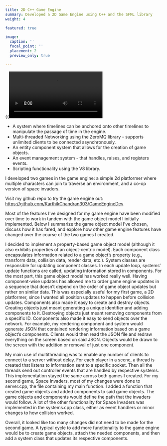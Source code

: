 ```yaml
---
title: 2D C++ Game Engine
summary: Developed a 2D Game Engine using C++ and the SFML library
weight: 4

featured: true

image:
  caption: ''
  focal_point: ''
  placement: 2
  preview_only: true

---
```

{{<video src="GameEngineRec.mp4" controls="yes">}}
I developed a 2D game engine using SFML and C++. For the engine I implemented:

- ​A system where timelines can be anchored onto other timelines to manipulate the passage of time in the engine.
- Multi-threaded Networking using the ZeroMQ library - supports unlimited clients to be connected asynchronously.
- An entity component system that allows for the creation of game objects.
- An event management system - that handles, raises, and registers events.
- Scripting functionality using the V8 library.

I developed two games in the game engine: a simple 2d platformer where multiple characters can join to traverse an environment, and a co-op version of space invaders.

Visit my github repo to try the game engine out: https://github.com/KarthikChandran303/GameEngineDev

Most of the features I've designed for my game engine have been modified over time to work in tandem with the game object model I initially implemented. Below I summarize the game object model I've chosen, discuss how it has fared, and explore how other game engine features have changed over the course of the two games I created.

I decided to implement a property-based game object model (although it also exhibits properties of an object-centric model). Each component class encapsulates information related to a game object’s property (e.g., transform data, collision data, render data, etc.). System classes are responsible for updating component classes. In each update loop, systems’ update functions are called, updating information stored in components. For the most part, this game object model has worked really well. Having component-wise updates has allowed me to order game engine updates in a sequence that doesn’t depend on the order of game object updates but rather on similar data. This was especially useful for my first game, a 2D platformer, since I wanted all position updates to happen before collision updates. Components also made it easy to create and destroy objects. Creating objects just meant generating a unique identifier and adding components to it. Destroying objects just meant removing components from a specific ID. Components also made it easy to send objects over the network. For example, my rendering component and system would generate JSON that contained rendering information based on a game object’s components. Clients would then read the JSON file and redraw everything on the screen based on said JSON. Objects would be drawn to the screen with the addition or removal of just one component.

My main use of multithreading was to enable any number of clients to connect to a server without delay. For each player in a scene, a thread is created that listens to information sent to a specific socket. Then all the threads send out controller events that are handled by respective systems. This implementation stayed the same across both games I created. For my second game, Space Invaders, most of my changes were done to server.cpp, the file containing my main function. I added a function that created game objects and added components to said game objects. The game objects and components would define the path that the invaders would follow. A lot of the other functionality for Space Invaders was implemented in the systems.cpp class, either as event handlers or minor changes to how collision worked. 

Overall, it looked like too many changes did not need to be made for the second game. A typical cycle to add more functionality to the game engine would be to create game objects, attach the needed components, and then add a system class that updates its respective components.
